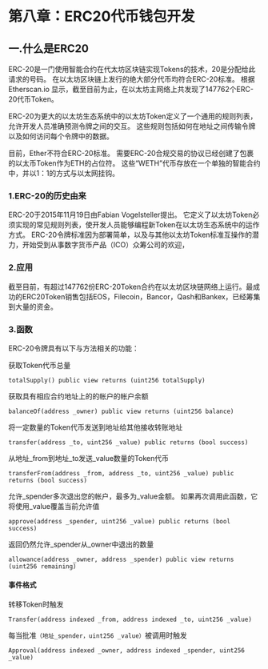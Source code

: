 # 第八章：ERC20代币钱包开发

## 一.什么是ERC20

ERC-20是一门使用智能合约在代太坊区块链实现Tokens的技术，20是分配给此请求的号码。 在以太坊区块链上发行的绝大部分代币均符合ERC-20标准。 根据Etherscan.io 显示，截至目前为止，在以太坊主网络上共发现了147762个ERC-20代币Token。

ERC-20为更大的以太坊生态系统中的以太坊Token定义了一个通用的规则列表，允许开发人员准确预测令牌之间的交互。 这些规则包括如何在地址之间传输令牌以及如何访问每个令牌中的数据。

目前，Ether不符合ERC-20标准。 需要ERC-20合规交易的协议已经创建了包裹的以太币Token作为ETH的占位符。 这些“WETH”代币存放在一个单独的智能合约中，并以1：1的方式与以太网挂钩。

### 1.ERC-20的历史由来

ERC-20于2015年11月19日由Fabian Vogelsteller提出。 它定义了以太坊Token必须实现的常见规则列表，使开发人员能够编程新Token在以太坊生态系统中的运作方式。 ERC-20令牌标准因为部署简单，以及与其他以太坊Token标准互操作的潜力，开始受到从事数字货币产品（ICO）众筹公司的欢迎，

### 2.应用

截至目前，有超过147762份ERC-20Token合约在以太坊区块链网络上运行。最成功的ERC20Token销售包括EOS，Filecoin，Bancor，Qash和Bankex，已经筹集到大量的资金。

### 3.函数

ERC-20令牌具有以下与方法相关的功能：

获取Token代币总量

    totalSupply() public view returns (uint256 totalSupply)
     
获取具有相应合约地址上的的帐户的帐户余额

    balanceOf(address _owner) public view returns (uint256 balance) 
    
将一定数量的Token代币发送到地址给其他接收转账地址

    transfer(address _to, uint256 _value) public returns (bool success) 

从地址_from到地址_to发送_value数量的Token代币

    transferFrom(address _from, address _to, uint256 _value) public returns (bool success)

允许_spender多次退出您的帐户，最多为_value金额。 如果再次调用此函数，它将使用_value覆盖当前允许值

    approve(address _spender, uint256 _value) public returns (bool success) 

返回仍然允许_spender从_owner中退出的数量

    allowance(address _owner, address _spender) public view returns (uint256 remaining) 

#### 事件格式

转移Token时触发

    Transfer(address indexed _from, address indexed _to, uint256 _value)
    
每当批准`（地址_spender，uint256 _value）`被调用时触发

    Approval(address indexed _owner, address indexed _spender, uint256 _value)


